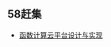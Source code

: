 ## 58赶集

- [函数计算云平台设计与实现](https://mp.weixin.qq.com/s?__biz=MzI1NDc5MzIxMw==&mid=2247485062&idx=1&sn=8b699ba8f3a53d743830b0081044e67d&chksm=ea3e8214dd490b02fe08e22ed57df5a473e4794fab47834c8afb6083d4750f86559da0cbab27&mpshare=1&scene=1&srcid=%23rd)
